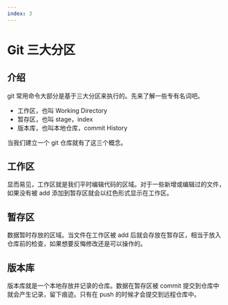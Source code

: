 ```yaml
---
index: 3
---
```


# Git 三大分区

## 介绍

git 常用命令大部分是基于三大分区来执行的。先来了解一些专有名词吧。

- 工作区，也叫 Working Directory
- 暂存区，也叫 stage，index
- 版本库，也叫本地仓库，commit History

当我们建立一个 git 仓库就有了这三个概念。

## 工作区

显而易见，工作区就是我们平时编辑代码的区域。对于一些新增或编辑过的文件，如果没有被 add 添加到暂存区就会以红色形式显示在工作区。

## 暂存区

数据暂时存放的区域。当文件在工作区被 add 后就会存放在暂存区，相当于放入仓库前的检查，如果想要反悔修改还是可以操作的。

## 版本库

版本库就是一个本地存放并记录的仓库。数据在暂存区被 commit 提交到仓库中就会产生记录，留下痕迹。只有在 push 的时候才会提交到远程仓库中。
